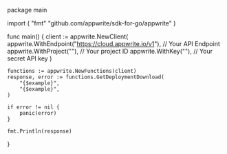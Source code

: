package main

import (
    "fmt"
	"github.com/appwrite/sdk-for-go/appwrite"
)

func main() {
	client := appwrite.NewClient(
        appwrite.WithEndpoint("https://cloud.appwrite.io/v1"), // Your API Endpoint
        appwrite.WithProject(""), // Your project ID
        appwrite.WithKey(""), // Your secret API key
    )

    functions := appwrite.NewFunctions(client)
    response, error := functions.GetDeploymentDownload(
        "{$example}",
        "{$example}",
    )

    if error != nil {
        panic(error)
    }

    fmt.Println(response)
}
